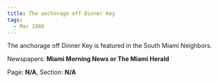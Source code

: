```yaml
---  
title: The anchorage off Dinner Key  
tags:  
  - Mar 1980  
---  
```

  
The anchorage off Dinner Key is featured in the South Miami Neighbors.  
  
Newspapers: **Miami Morning News or The Miami Herald**  
  
Page: **N/A**, Section: **N/A** 
